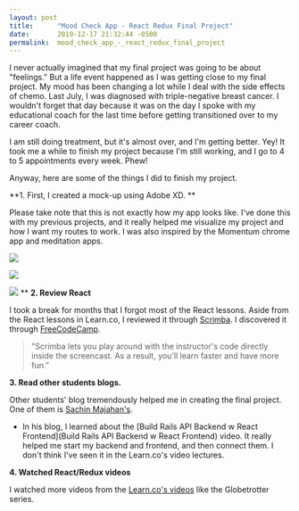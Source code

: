 ```yaml
---
layout: post
title:      "Mood Check App - React Redux Final Project"
date:       2019-12-17 21:32:44 -0500
permalink:  mood_check_app_-_react_redux_final_project
---
```



I never actually imagined that my final project was going to be about "feelings." But a life event happened as I was getting close to my final project. My mood has been changing a lot while I deal with the side effects of chemo. Last July, I was diagnosed with triple-negative breast cancer. I wouldn't forget that day because it was on the day I spoke with my educational coach for the last time before getting transitioned over to my career coach. 

 I am still doing treatment, but it's almost over, and I'm getting better. Yey! It took me a while to finish my project because I'm still working, and I go to 4 to 5 appointments every week. Phew!
 
 Anyway, here are some of the things I did to finish my project.
 
**1. First, I created a mock-up using Adobe XD. **

Please take note that this is not exactly how my app looks like. I've done this with my previous projects, and it really helped me visualize my project and how I want my routes to work. I was also inspired by the Momentum chrome app and meditation apps.
 
 ![](https://i.imgur.com/9pAUXuX.png)
 
 ![](https://i.imgur.com/wI43dEh.png)
 
 ![](https://i.imgur.com/leivnd8.png)
** 
**2. Review React**

I took a break for months that I forgot most of the React lessons. Aside from the React lessons in Learn.co, I reviewed it through [Scrimba](https://scrimba.com/g/glearnreact). I discovered it through [FreeCodeCamp](https://www.youtube.com/watch?v=DLX62G4lc44&t=2554s).
 
>  "Scrimba lets you play around with the instructor's code directly inside the screencast. As a result, you'll learn faster and have more fun.” 
>  

**3. Read other students blogs.**

Other students' blog tremendously helped me in creating the final project. One of them is [Sachin Majahan's](http://crackingthecode.net/final_project_react-redux_front-end_web_app_with_rails_api_back-end).

* In his blog, I learned about the [Build Rails API Backend w React Frontend](Build Rails API Backend w React Frontend) video. It really helped me start my backend and frontend, and then connect them. I don't think I've seen it in the Learn.co's video lectures.

**4. Watched React/Redux videos**

I watched more videos from the [Learn.co's videos](https://instruction.learn.co/student/video_lectures#/?query=React) like the Globetrotter series.





 
 
 
 
 
 
